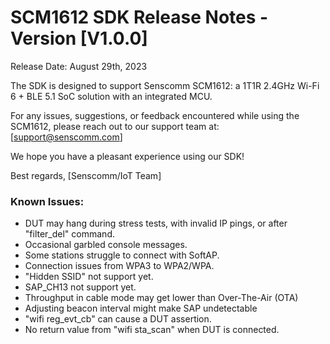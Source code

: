 SCM1612 SDK Release Notes - Version [V1.0.0]
===========================================

Release Date: August 29th, 2023

The SDK is designed to support Senscomm SCM1612: a 1T1R 2.4GHz Wi-Fi 6 + BLE 5.1 SoC solution with an integrated MCU.

For any issues, suggestions, or feedback encountered while using the SCM1612, please reach out to our support team at: [support@senscomm.com]

We hope you have a pleasant experience using our SDK!

Best regards,
[Senscomm/IoT Team]

### Known Issues:
- DUT may hang during stress tests, with invalid IP pings, or after "filter_del" command.
- Occasional garbled console messages.
- Some stations struggle to connect with SoftAP.
- Connection issues from WPA3 to WPA2/WPA.
- "Hidden SSID" not support yet.
- SAP_CH13 not support yet.
- Throughput in cable mode may get lower than Over-The-Air (OTA)
- Adjusting beacon interval might make SAP undetectable
- "wifi reg_evt_cb" can cause a DUT assertion.
- No return value from "wifi sta_scan" when DUT is connected.